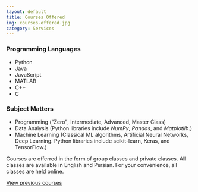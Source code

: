 ```yaml
---
layout: default
title: Courses Offered
img: courses-offered.jpg
category: Services
---
```

<h3>Programming Languages</h3>
<ul>
  <li>Python</li>
  <li>Java</li>
  <li>JavaScript</li>
  <li>MATLAB</li>
  <li>C++</li>
  <li>C</li>
</ul>

<h3>Subject Matters</h3>
<ul>
  <li>Programming (<q>Zero</q>, Intermediate, Advanced, Master Class)</li>
  <li>Data Analysis (Python libraries include <i>NumPy</i>, <i>Pandas</i>, and <i>Matplotlib</i>.)</li>
  <li>Machine Learning (Classical ML algorithms, Artificial Neural Networks, Deep Learning. Python libraries include scikit-learn, Keras, and TensorFlow.)</li>
</ul>

Courses are offerred in the form of group classes and private classes.
All classes are available in English and Persian.
For your convenience, all classes are held online.

<a href="{{ site.url }}/course-history">View previous courses</a>
